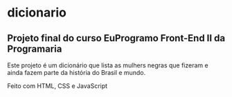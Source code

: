 # dicionario
## Projeto final do curso EuProgramo Front-End II da Programaria

Este projeto é um dicionário que lista as mulhers negras que fizeram e ainda fazem parte da história do Brasil e mundo.

Feito com HTML, CSS e JavaScript